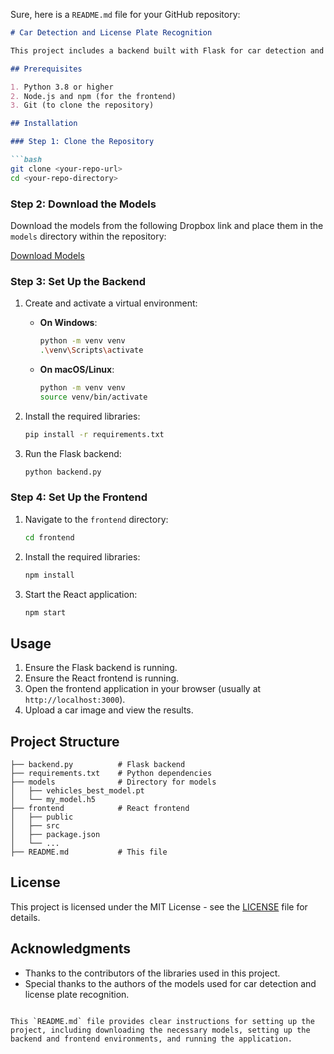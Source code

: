 Sure, here is a `README.md` file for your GitHub repository:

```markdown
# Car Detection and License Plate Recognition

This project includes a backend built with Flask for car detection and license plate recognition, and a frontend built with React for uploading car images and displaying results.

## Prerequisites

1. Python 3.8 or higher
2. Node.js and npm (for the frontend)
3. Git (to clone the repository)

## Installation

### Step 1: Clone the Repository

```bash
git clone <your-repo-url>
cd <your-repo-directory>
```

### Step 2: Download the Models

Download the models from the following Dropbox link and place them in the `models` directory within the repository:

[Download Models](https://www.dropbox.com/scl/fo/n7irsd2of4d5u2vs1w83x/AIwF_p9rNNIIcSAyR205m1c?rlkey=xvj2tgg6q7pnrrgw8koq81gy2&st=fo7fmz61&dl=0)

### Step 3: Set Up the Backend

1. Create and activate a virtual environment:
   - **On Windows**:
     ```bash
     python -m venv venv
     .\venv\Scripts\activate
     ```
   - **On macOS/Linux**:
     ```bash
     python -m venv venv
     source venv/bin/activate
     ```

2. Install the required libraries:
   ```bash
   pip install -r requirements.txt
   ```

3. Run the Flask backend:
   ```bash
   python backend.py
   ```

### Step 4: Set Up the Frontend

1. Navigate to the `frontend` directory:
   ```bash
   cd frontend
   ```

2. Install the required libraries:
   ```bash
   npm install
   ```

3. Start the React application:
   ```bash
   npm start
   ```

## Usage

1. Ensure the Flask backend is running.
2. Ensure the React frontend is running.
3. Open the frontend application in your browser (usually at `http://localhost:3000`).
4. Upload a car image and view the results.

## Project Structure

```
├── backend.py          # Flask backend
├── requirements.txt    # Python dependencies
├── models              # Directory for models
│   ├── vehicles_best_model.pt
│   └── my_model.h5
├── frontend            # React frontend
│   ├── public
│   ├── src
│   ├── package.json
│   └── ...
├── README.md           # This file
```

## License

This project is licensed under the MIT License - see the [LICENSE](LICENSE) file for details.

## Acknowledgments

- Thanks to the contributors of the libraries used in this project.
- Special thanks to the authors of the models used for car detection and license plate recognition.
```

This `README.md` file provides clear instructions for setting up the project, including downloading the necessary models, setting up the backend and frontend environments, and running the application.
